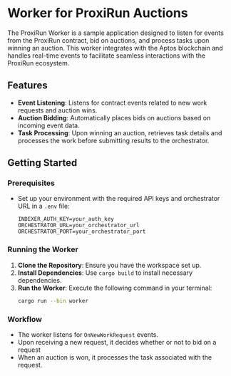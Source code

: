 # Worker for ProxiRun Auctions

The ProxiRun Worker is a sample application designed to listen for events from the ProxiRun contract, bid on auctions, and process tasks upon winning an auction. This worker integrates with the Aptos blockchain and handles real-time events to facilitate seamless interactions with the ProxiRun ecosystem. 

## Features

- **Event Listening**: Listens for contract events related to new work requests and auction wins.
- **Auction Bidding**: Automatically places bids on auctions based on incoming event data.
- **Task Processing**: Upon winning an auction, retrieves task details and processes the work before submitting results to the orchestrator.

## Getting Started

### Prerequisites

- Set up your environment with the required API keys and orchestrator URL in a `.env` file:
  ```
  INDEXER_AUTH_KEY=your_auth_key
  ORCHESTRATOR_URL=your_orchestrator_url
  ORCHESTRATOR_PORT=your_orchestrator_port
  ```

### Running the Worker

1. **Clone the Repository**: Ensure you have the workspace set up.
2. **Install Dependencies**: Use `cargo build` to install necessary dependencies.
3. **Run the Worker**: Execute the following command in your terminal:
   ```bash
   cargo run --bin worker
   ```

### Workflow

- The worker listens for `OnNewWorkRequest` events.
- Upon receiving a new request, it decides whether or not to bid on a request 
- When an auction is won, it processes the task associated with the request.


